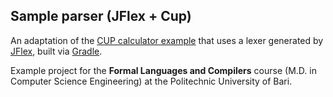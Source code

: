## Sample parser (JFlex + Cup)

An adaptation of the [CUP calculator example](http://www2.cs.tum.edu/projects/cup/examples.php)
that uses a lexer generated by [JFlex](https://jflex.de), built via [Gradle](https://gradle.org).

Example project for the **Formal Languages and Compilers** course
(M.D. in Computer Science Engineering) at the Politechnic University of Bari.
